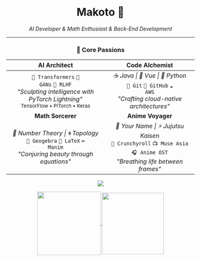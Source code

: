 <h1 align="center">Makoto 🦊</h1>
<p align="center"><em>AI Developer & Math Enthusiast & Back-End Development</em></p>

<hr />

<h3 align="center">🎯 Core Passions</h3>

<div align="center">

| <strong>AI Architect</strong>                                                                                                   | <strong>Code Alchemist</strong>                                                                                          |
|:-------------------------------------------------------------------------------------------------------------------------------:|:-------------------------------------------------------------------------------------------------------------------------:|
| <code>🤖 Transformers</code> <code>🧠 GANs</code> <code>🦾 RLHF</code><br><em>"Sculpting intelligence with PyTorch Lightning"</em><br><small>TensorFlow • PiTorch • Keras</small> | <em>☕ Java &vert; 🖖 Vue &vert; 🐍 Python</em><br><code>🌿 Git</code> <code>🐙 GitHub</code> <code>☁️ AWS</code><br><em>"Crafting cloud-native architectures"</em> |
| <strong>Math Sorcerer</strong>                                                                                                 | <strong>Anime Voyager</strong>                                                                                           |
| <em>📜 Number Theory &vert; 🌀 Topology</em><br><code>📐 Geogebra</code> <code>🧮 LaTeX</code> <code>∞ Manim</code><br><em>"Conjuring beauty through equations"</em> | <em>🌸 Your Name &vert; ⚡ Jujutsu Kaisen</em><br><code>🎌 Crunchyroll</code> <code>📺 Muse Asia</code> <code>🎧 Anime OST</code><br><em>"Breathing life between frames"</em> |

</div>



<p align="center">
  <img src="https://capsule-render.vercel.app/api?type=waving&color=gradient&height=200&&section=header&text=Hi,friend!+ヾ(Ő∀Ő๑)ﾉ&fontSize=60&fontAlign=50&fontAlignY=36&desc=&descAlign=50&descSize=30&descAlignY=60&animation=twinkling" />
</p>

<p align="center">
  <a href="https://github.com/zxuexingzhijie">
    <img height=170 align="center" src="https://github-readme-stats.vercel.app/api?username=zxuexingzhijie&show_icons=true&theme=blue" />
  </a>
    <!-- <a href="https://github.com/zxuexingzhijie">
<img height=150 align="center" src="https://github-readme-streak-stats.herokuapp.com?user=zxuexingzhijie&theme=blue&hide_border=%E7%9C%9F&border_radius=6&locale=zh_Hans&date_format=%5BY%20%5DM%20j&mode=weekly" />
  </a>
  <a href="https://github.com/zxuexingzhijie">
<img height=120 align="center" src="https://github-readme-streak-stats.herokuapp.com?user=zxuexingzhijie&theme=blue&hide_border=true&border_radius=5"/>
  </a> -->
  <a href="https://github.com/zxuexingzhijie">
    <img height=165 align="center" src="https://github-readme-stats.vercel.app/api/top-langs?username=zxuexingzhijie&layout=compact&langs_count=8&card_width=130&theme=blue" />
  </a>
</p>




